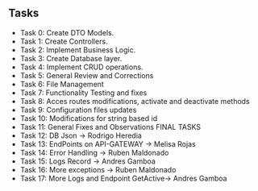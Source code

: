 ## Tasks
- Task 0:
	Create DTO Models.
- Task 1:
	Create Controllers.
- Task 2:
	Implement Business Logic. 
- Task 3:
	Create Database layer.
- Task 4: 
	Implement CRUD operations. 
- Task 5:
	General Review and Corrections
- Task 6:
	File Management
- Task 7:
	Functionality Testing and fixes
- Task 8:
	Acces routes modifications, activate and deactivate methods
- Task 9:
	Configuration files updates
- Task 10:
	Modifications for string based id
- Task 11:
	General Fixes and Observations
FINAL TASKS
- Task 12:
	DB Json -> Rodrigo Heredia
- Task 13:
	EndPoints on API-GATEWAY -> Melisa Rojas
- Task 14:
	Error Handling -> Ruben Maldonado
- Task 15:
	Logs Record -> Andres Gamboa 
- Task 16:
	More exceptions -> Ruben Maldonado 
- Task 17:
	More Logs and Endpoint GetActive-> Andres Gamboa 
